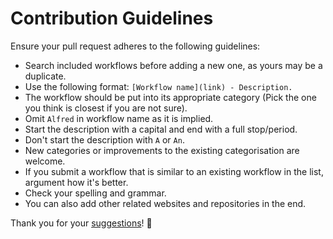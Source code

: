 # Contribution Guidelines
Ensure your pull request adheres to the following guidelines:
- Search included workflows before adding a new one, as yours may be a duplicate.
- Use the following format: `[Workflow name](link) - Description.`
- The workflow should be put into its appropriate category (Pick the one you think is closest if you are not sure).
- Omit `Alfred` in workflow name as it is implied.
- Start the description with a capital and end with a full stop/period.
- Don't start the description with `A` or `An`.
- New categories or improvements to the existing categorisation are welcome.
- If you submit a workflow that is similar to an existing workflow in the list, argument how it's better.
- Check your spelling and grammar.
- You can also add other related websites and repositories in the end.

Thank you for your [suggestions](https://github.com/learn-anything/alfred-workflows/edit/master/readme.md)! 💜
